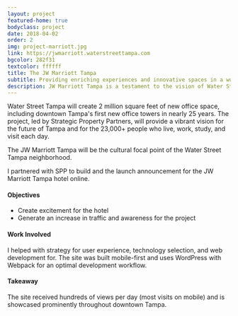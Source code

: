 ```yaml
---
layout: project
featured-home: true
bodyclass: project
date: 2018-04-02
order: 2
img: project-marriott.jpg
link: https://jwmarriott.waterstreettampa.com
bgcolor: 282f31
textcolor: ffffff
title: The JW Marriott Tampa
subtitle: Providing enriching experiences and innovative spaces in a world-class waterfront neighborhood.
description: JW Marriott Tampa is a testament to the vision of Water Street Tampa — a thoughtfully curated, beautiful gathering place.
---
```


Water Street Tampa will create 2 million square feet of new office space, including downtown Tampa's first new office towers in nearly 25 years. The project, led by  Strategic Property Partners, will provide a vibrant vision for the future of Tampa and for the 23,000+ people who live, work, study, and visit each day.

The JW Marriott Tampa will be the cultural focal point of the Water Street Tampa neighborhood.

I partnered with SPP to build and the launch announcement for the JW Marriott Tampa hotel online. 


#### Objectives
* Create excitement for the hotel
* Generate an increase in traffic and awareness for the project

#### Work Involved
I helped with strategy for user experience, technology selection, and web development for. The site was built mobile-first and uses WordPress with Webpack for an optimal development workflow.

#### Takeaway
The site received hundreds of views per day (most visits on mobile) and is showcased prominently throughout downtown Tampa. 
